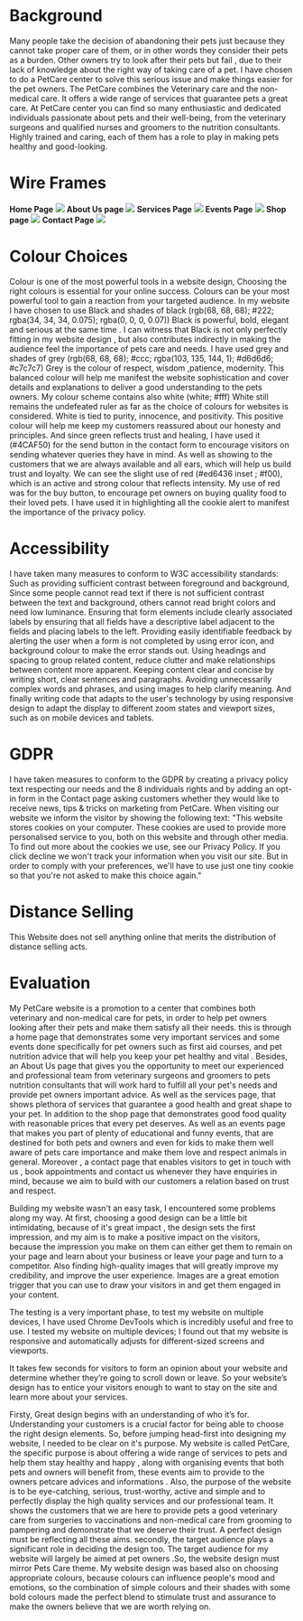 # Background
Many people take the decision of abandoning their pets just because they cannot take proper care of them, or in other words they consider their pets as a burden. Other owners try to look after their pets but fail , due to their lack of knowledge about the right way of taking care of a pet.  I have chosen to do a PetCare center to solve this serious issue and make things easier for the pet owners. The PetCare combines the Veterinary care and the non-medical care. It offers a wide range of services that guarantee pets a great care.  At PetCare center  you can find so many enthusiastic and dedicated individuals passionate about pets and their well-being, from the veterinary surgeons and qualified nurses  and groomers to the nutrition consultants. Highly trained and caring, each of them has a role to play in making pets healthy and good-looking.

# Wire Frames

**Home Page**
![](wireframes/Home.JPG)
**About Us page**
![](wireframes/About.JPG)
**Services Page**
![](wireframes/Services.JPG)
**Events Page**
![](wireframes/Events.JPG)
**Shop page**
![](wireframes/Shop.JPG)
**Contact Page**
![](wireframes/Contact.JPG)


# Colour Choices
Colour is one of the most powerful tools in a website design, Choosing the right colours is essential for your online success. Colours can be your most powerful tool to gain a reaction from your targeted audience. 
In my website I have chosen to use Black and shades of black  (rgb(68, 68, 68); #222;  rgba(34, 34, 34, 0.075); rgba(0, 0, 0, 0.07))
Black is powerful, bold, elegant and serious at the same time . I can witness that Black is not only perfectly fitting in my website design , but also contributes indirectly  in making  the audience feel the importance of pets care and needs.
I have used grey and shades of grey (rgb(68, 68, 68); #ccc; rgba(103, 135, 144, 1); #d6d6d6; #c7c7c7)
Grey is the colour of respect, wisdom ,patience, modernity. This balanced colour will help me manifest the website sophistication  and cover details and explanations to deliver a good understanding to the pets owners.
My colour scheme contains also white (white; #fff)
White still remains the undefeated ruler as far as the choice of colours for websites is considered. White is tied to purity, innocence, and positivity.  This positive colour will help me keep my customers reassured about our honesty and principles. 
And since green reflects trust and healing, I have used it (#4CAF50)  for the send button in the contact form to encourage visitors on sending whatever queries they have in mind. As well as showing to the customers that we are always available and all ears, which will help us build trust and loyalty. 
We can see the slight use of red (#ed6436 inset ; #f00), which is an active and strong colour that reflects intensity. My use of red was for the buy button, to encourage pet owners on buying quality food to their loved pets. I have used it in highlighting all the cookie alert to manifest the importance of the privacy policy.

# Accessibility
I have taken many measures to conform to W3C accessibility standards:
Such as providing sufficient contrast between foreground and background, Since some people cannot read text if there is not sufficient contrast between the text and background, others cannot read bright colors and need low luminance.
Ensuring that form elements include clearly associated labels by ensuring that all fields have a descriptive label adjacent to the fields and placing labels to the left.
Providing easily identifiable feedback by alerting the user when a form is not completed by using  error icon, and background colour to make the error stands out.
Using headings and spacing to group related content, reduce clutter and make relationships between content more apparent.
Keeping content clear and concise by writing short, clear sentences and paragraphs. Avoiding unnecessarily complex words and phrases, and using images to help clarify meaning.
And finally writing code that adapts to the user's technology by using responsive design to adapt the display to different zoom states and viewport sizes, such as on mobile devices and tablets.

# GDPR
I have taken measures to conform to the GDPR by creating a privacy policy text respecting our needs and the  8 individuals rights and by adding an opt-in form in the Contact page asking customers whether they would like to receive news, tips & tricks on marketing from PetCare.
When visiting our website we inform the visitor by showing the following text:
"This website stores cookies on your computer. These cookies are used to provide more personalised service to you, both on this website and through other media. To find out more about the cookies we use, see our Privacy Policy.
If you click decline we won't track your information when you visit our site. But in order to comply with your preferences, we'll have to use just one tiny cookie so that you're not asked to make this choice again."

# Distance Selling
This Website does not sell anything online that merits the distribution of distance selling acts.

# Evaluation
My PetCare website is a promotion to a center that combines both veterinary and non-medical  care for pets, in order to help pet owners looking after their pets and make them satisfy all their needs. this is through a home page that demonstrates some very important services and some events done specifically for pet owners such as first aid courses, and pet nutrition advice that will help you keep your pet healthy and vital . Besides, an About Us page that gives you the opportunity to meet our experienced and professional team from veterinary surgeons and groomers to pets nutrition consultants that will work hard to fulfill all your pet's needs and provide pet owners important advice. As well as the services page, that shows plethora of services that guarantee a good health and great shape to your pet. In addition to the shop page that demonstrates good food quality with reasonable prices that every pet deserves. As well as an events page that makes you part of plenty of educational and funny events, that are destined for both pets and owners and even for kids to make them well aware of pets care importance and make them love and respect animals in general. Moreover , a contact page that enables visitors to get in touch with us , book appointments and contact us whenever they have enquiries in mind, because we aim to build with our customers a relation based on trust and respect.

Building my website wasn't an easy task, I encountered some problems along my way. 
At first, choosing a good design can be a little bit intimidating, because of it's great impact ,
the design sets the first impression, and my aim is to make a positive impact on the visitors, because  the impression you make on them can either get them to remain on your page and learn about your business or leave your page and turn to a competitor. 
Also finding high-quality images that will greatly improve my credibility, and improve the user experience. Images are a great emotion trigger that you can use to draw your visitors in and get them engaged in your content.

The testing is a very important phase, to test my website on multiple devices, I have used Chrome DevTools which is incredibly useful and free to use.
I tested my website on multiple devices; I found out that my website is responsive and automatically adjusts for different-sized screens and viewports.

It takes few seconds for visitors to form an opinion about your website and determine whether they’re going to scroll down  or leave. So your website’s design has to entice your visitors enough to want to stay on the site and learn more about your services.

Firsty, Great design begins with an understanding of who it’s for. Understanding your customers is a crucial factor for being able to choose the right design elements.
So, before jumping head-first into designing my website, I needed to be clear on it's purpose. My website is called PetCare, the specific purpose is about offering a wide range of services to pets and help them stay healthy and happy , along with organising events that both pets and owners will benefit from, these events aim to provide to the owners petcare advices and informations . 
Also, the purpose of the website is to be eye-catching, serious,  trust-worthy, active and simple and to perfectly display the high quality services and our professional team.  It shows the customers that we are here to provide pets a  good veterinary care from surgeries to vaccinations and non-medical care from grooming to pampering and demonstrate that we deserve their trust. A perfect design must be reflecting all these aims.
secondly, the target audience plays  a significant role in deciding the design too.  The target audience for my website will largely be aimed at pet owners .So, the website design must mirror Pets Care theme.
My website design was based also on choosing appropriate colours, because colours can influence people's mood and emotions, so the combination of simple colours and their shades with some bold colours made the perfect blend to stimulate trust and assurance to make the owners believe that we are worth relying on.




